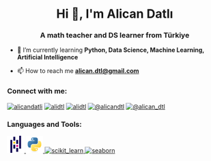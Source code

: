 <h1 align="center">Hi 👋, I'm Alican Datlı</h1>
<h3 align="center">A math teacher and DS learner from Türkiye</h3>

- 🌱 I’m currently learning **Python, Data Science, Machine Learning, Artificial Intelligence**

- 📫 How to reach me **alican.dtl@gmail.com**

<h3 align="left">Connect with me:</h3>
<p align="left">
<a href="https://linkedin.com/in/alicandatli" target="blank"><img align="center" src="https://raw.githubusercontent.com/rahuldkjain/github-profile-readme-generator/master/src/images/icons/Social/linked-in-alt.svg" alt="alicandatli" height="30" width="40" /></a>
<a href="https://kaggle.com/alidtl" target="blank"><img align="center" src="https://raw.githubusercontent.com/rahuldkjain/github-profile-readme-generator/master/src/images/icons/Social/kaggle.svg" alt="alidtl" height="30" width="40" /></a>
<a href="https://instagram.com/@alidtl" target="blank"><img align="center" src="https://raw.githubusercontent.com/rahuldkjain/github-profile-readme-generator/master/src/images/icons/Social/instagram.svg" alt="alidtl" height="30" width="40" /></a>
<a href="https://medium.com/@alicandtl" target="blank"><img align="center" src="https://raw.githubusercontent.com/rahuldkjain/github-profile-readme-generator/master/src/images/icons/Social/medium.svg" alt="@alicandtl" height="30" width="40" /></a>
<a href="https://www.hackerrank.com/@alican_dtl" target="blank"><img align="center" src="https://raw.githubusercontent.com/rahuldkjain/github-profile-readme-generator/master/src/images/icons/Social/hackerrank.svg" alt="@alican_dtl" height="30" width="40" /></a>
</p>

<h3 align="left">Languages and Tools:</h3>
<p align="left"> <a href="https://pandas.pydata.org/" target="_blank" rel="noreferrer"> <img src="https://raw.githubusercontent.com/devicons/devicon/2ae2a900d2f041da66e950e4d48052658d850630/icons/pandas/pandas-original.svg" alt="pandas" width="40" height="40"/> </a> <a href="https://www.python.org" target="_blank" rel="noreferrer"> <img src="https://raw.githubusercontent.com/devicons/devicon/master/icons/python/python-original.svg" alt="python" width="40" height="40"/> </a> <a href="https://scikit-learn.org/" target="_blank" rel="noreferrer"> <img src="https://upload.wikimedia.org/wikipedia/commons/0/05/Scikit_learn_logo_small.svg" alt="scikit_learn" width="40" height="40"/> </a> <a href="https://seaborn.pydata.org/" target="_blank" rel="noreferrer"> <img src="https://seaborn.pydata.org/_images/logo-mark-lightbg.svg" alt="seaborn" width="40" height="40"/> </a> </p>
